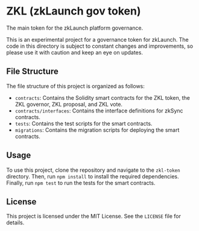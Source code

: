 # ZKL (zkLaunch gov token)

The main token for the zkLaunch platform governance.

This is an experimental project for a governance token for zkLaunch. The code in this directory is subject to constant changes and improvements, so please use it with caution and keep an eye on updates.

## File Structure

The file structure of this project is organized as follows:

- `contracts`: Contains the Solidity smart contracts for the ZKL token, the ZKL governor, ZKL proposal, and ZKL vote.
- `contracts/interfaces`: Contains the interface definitions for zkSync contracts.
- `tests`: Contains the test scripts for the smart contracts.
- `migrations`: Contains the migration scripts for deploying the smart contracts.

## Usage

To use this project, clone the repository and navigate to the `zkl-token` directory. Then, run `npm install` to install the required dependencies. Finally, run `npm test` to run the tests for the smart contracts.

## License

This project is licensed under the MIT License. See the `LICENSE` file for details.
